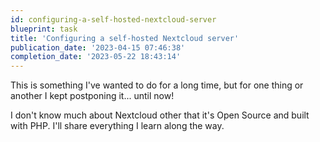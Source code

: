 ```yaml
---
id: configuring-a-self-hosted-nextcloud-server
blueprint: task
title: 'Configuring a self-hosted Nextcloud server'
publication_date: '2023-04-15 07:46:38'
completion_date: '2023-05-22 18:43:14'
---
```


This is something I've wanted to do for a long time, but for one thing or another I kept postponing it... until now!

I don't know much about Nextcloud other that it's Open Source and built with PHP. I'll share everything I learn along the way.
